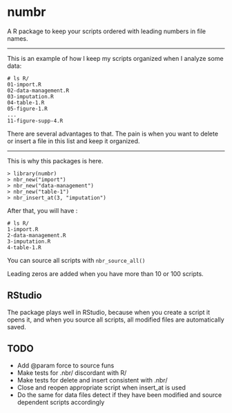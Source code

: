 # numbr
A R package to keep your scripts ordered with leading numbers in file names.
_____

This is an example of how I keep my scripts organized when I analyze some data:

```
# ls R/
01-import.R
02-data-management.R
03-imputation.R
04-table-1.R
05-figure-1.R
...
11-figure-supp-4.R
```

There are several advantages to that. The pain is when you want to delete or insert a file in this list and keep it organized.
_____

This is why this packages is here.


```
> library(numbr)
> nbr_new("import")
> nbr_new("data-management")
> nbr_new("table-1")
> nbr_insert_at(3, "imputation")
```
After that, you will have :
```
# ls R/
1-import.R
2-data-management.R
3-imputation.R
4-table-1.R
```

You can source all scripts with `nbr_source_all()`

Leading zeros are added when you have more than 10 or 100 scripts.

## RStudio

The package plays well in RStudio, because when you create a script it opens it, and when you source all scripts, all modified files are automatically saved. 

## TODO

+ Add @param force to source funs
+ Make tests for .nbr/ discordant with R/
+ Make tests for delete and insert consistent with .nbr/
+ Close and reopen appropriate script when insert_at is used
+ Do the same for data files detect if they have been modified and source
dependent scripts accordingly